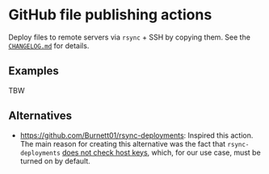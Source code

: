 # GitHub file publishing actions

Deploy files to remote servers via `rsync` + SSH by copying them. See the [`CHANGELOG.md`](CHANGELOG.md) for details.

## Examples

TBW

## Alternatives

* https://github.com/Burnett01/rsync-deployments: Inspired this action. The main reason for creating this alternative was the fact that `rsync-deployments` [does not check host keys](https://github.com/Burnett01/rsync-deployments/blob/22f8d1ffe807551ba75eba6a450c3d577690249f/entrypoint.sh#L12), which, for our use case, must be turned on by default.
